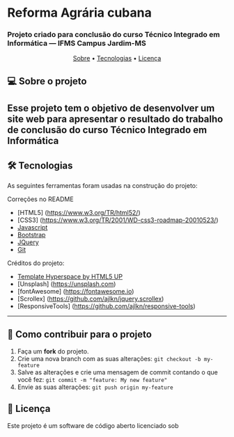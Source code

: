 # Reforma Agrária cubana
### Projeto criado para conclusão do curso Técnico Integrado em Informática — IFMS Campus Jardim-MS

<p align="center">
 <a href="#-sobre-o-projeto">Sobre</a> •
 <a href="#-tecnologias">Tecnologias</a> •  
 <a href="#user-content--licença">Licença</a>
</p>

## 💻 Sobre o projeto

Esse projeto tem o objetivo de desenvolver um site web para apresentar o resultado do trabalho de conclusão do curso Técnico Integrado em Informática 
---

## 🛠 Tecnologias

As seguintes ferramentas foram usadas na construção do projeto:

Correções no README

- [HTML5] (https://www.w3.org/TR/html52/)
- [CSS3] (https://www.w3.org/TR/2001/WD-css3-roadmap-20010523/)
- [Javascript](https://www.ecma-international.org/publications-and-standards/standards/ecma-262/)
- [Bootstrap](https://getbootstrap.com/)
- [JQuery](https://jquery.com/)
- [Git](https://git-scm.com/)

Créditos do projeto:
- [Template Hyperspace by HTML5 UP](https://https://html5up.net/hyperspace)
- [Unsplash] (https://unsplash.com)
- [fontAwesome] (https://fontawesome.io)
- [Scrollex] (https://github.com/ajlkn/jquery.scrollex)
- [ResponsiveTools] (https://github.com/ajlkn/responsive-tools)

---
## 💪 Como contribuir para o projeto

1. Faça um **fork** do projeto.
2. Crie uma nova branch com as suas alterações: `git checkout -b my-feature`
3. Salve as alterações e crie uma mensagem de commit contando o que você fez: `git commit -m "feature: My new feature"`
4. Envie as suas alterações: `git push origin my-feature`

## 📝 Licença

Este projeto é um software de código aberto licenciado sob 
